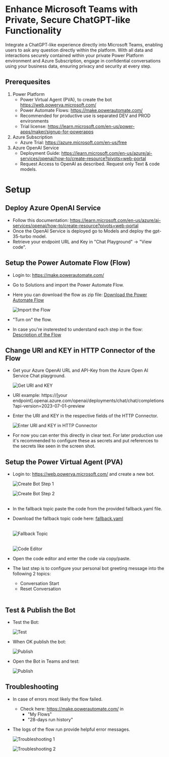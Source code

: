 # Enhance Microsoft Teams with Private, Secure ChatGPT-like Functionality

Integrate a ChatGPT-like experience directly into Microsoft Teams, enabling users to ask any question directly within the platform. With all data and interactions securely contained within your private Power Platform environment and Azure Subscription, engage in confidential conversations using your business data, ensuring privacy and security at every step.
<br>

## Prerequesites

1. Power Platform 
    - Power Virtual Agent (PVA), to create the bot https://web.powerva.microsoft.com/
    - Power Automate Flows: https://make.powerautomate.com/
    - Recommended for productive use is separated DEV and PROD environments
    - Trial license: https://learn.microsoft.com/en-us/power-apps/maker/signup-for-powerapps
1. Azure Subscription
    - Azure Trial: https://azure.microsoft.com/en-us/free
1. Azure OpenAI Service <br> 
    - Deployment Guide: https://learn.microsoft.com/en-us/azure/ai-services/openai/how-to/create-resource?pivots=web-portal
    - Request Access to OpenAI as described. Request only Text & code models. <br> 
    

# Setup

## Deploy Azure OpenAI Service 

- Follow this documentation: https://learn.microsoft.com/en-us/azure/ai-services/openai/how-to/create-resource?pivots=web-portal <br> 
- Once the OpenAI Service is deployed go to Models and deploy the gpt-35-turbo model. <br>
- Retrieve your endpoint URL and Key in "Chat Playground" -> "View code".


## Setup the Power Automate Flow (Flow)

- Login to: https://make.powerautomate.com/ <br>
- Go to Solutions and import the Power Automate Flow. <br>
- Here you can download the flow as zip file: [Download the Power Automate Flow](https://github.com/mimergel/Azure_OpenAi_Chat_in_Teams/raw/main/flow/Ask_me_anything_flow_export_1_0_0_2.zip) <br>


    ![Import the Flow](images/import-flow.jpg) <br>

- "Turn on" the flow. <br>
- In case you're insterested to understand each step in the flow: [Description of the Flow](flow/README.md)


## Change URI and KEY in HTTP Connector of the Flow

- Get your Azure OpenAI URL and API-Key from the Azure Open AI Service Chat playground. <br>


    ![Get URI and KEY](images/get-uri-key.jpg) <br>

- URI example: https://[your endpoint].openai.azure.com/openai/deployments/chat/chat/completions?api-version=2023-07-01-preview
- Enter the URI and KEY in the respective fields of the HTTP Connector. <br>

    ![Enter URI and KEY in HTTP Connector](images/change-uri-key.jpg) <br>

- For now you can enter this directly in clear text. For later production use it's recommended to configure these as secrets and put references to the secrets like seen in the screen shot. <br>

## Setup the Power Virtual Agent (PVA)

- Login to: https://web.powerva.microsoft.com/ and create a new bot. <br>

    ![Create Bot Step 1](images/create-bot1.jpg) <br>

    ![Create Bot Step 2](images/create-bot2.jpg) <br>
    <br>

- In the fallback topic paste the code from the provided fallback.yaml file. <br>
- Download the fallback topic code here: [fallback.yaml](pva/fallback.yaml) <br>
    <br>

    ![Fallback Topic](images/fallback-topic.jpg) <br>
    <br>

    ![Code Editor](images/code-editor.jpg) <br>

- Open the code editor and enter the code via copy/paste. <br> 
- The last step is to configure your personal bot greeting message into the following 2 topics: 
    - Conversation Start
    - Reset Conversation <br>
    <br>

## Test & Publish the Bot

- Test the Bot: <br>

    ![Test](images/bot-test.jpg) <br>

- When OK publish the bot: <br>

    ![Publish](images/publish.jpg) <br>

- Open the Bot in Teams and test: <br>

    ![Publish](images/bot-test-teams.jpg) <br>


## Troubleshooting

- In case of errors most likely the flow failed.   <br>
    - Check here: https://make.powerautomate.com/ in <br>
        - "My Flows"   <br>
        - "28-days run history"  <br>
- The logs of the flow run provide helpful error messages.  <br>

    ![Troubleshooting 1](images/troubleshooting1.jpg) <br>

    ![Troubleshooting 2](images/troubleshooting2.jpg) <br>